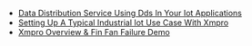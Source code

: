 * [Data Distribution Service  Using Dds In Your Iot Applications](resources/faqs/external-content/youtube/2019/data-distribution-service--using-dds-in-your-iot-applications.md)
* [Setting Up A Typical Industrial Iot Use Case With Xmpro](resources/faqs/external-content/youtube/2019/setting-up-a-typical-industrial-iot-use-case-with-xmpro.md)
* [Xmpro Overview & Fin Fan Failure Demo](resources/faqs/external-content/youtube/2019/xmpro-overview-&-fin-fan-failure-demo.md)
